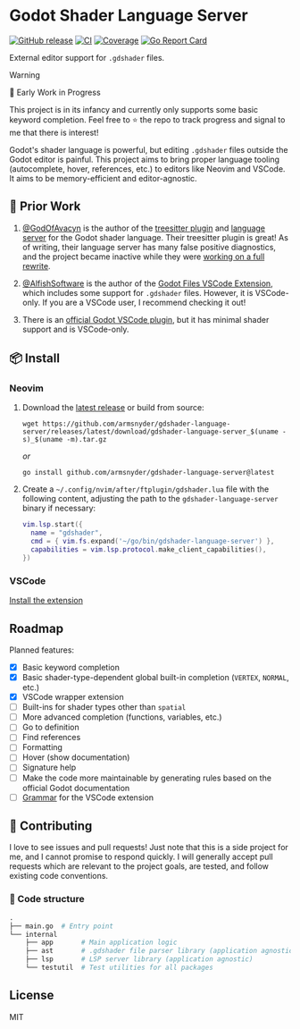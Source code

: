 # Godot Shader Language Server

[![GitHub release](https://img.shields.io/github/v/release/armsnyder/gdshader-language-server)](https://github.com/armsnyder/gdshader-language-server/releases/latest)
[![CI](https://github.com/armsnyder/gdshader-language-server/actions/workflows/ci.yaml/badge.svg)](https://github.com/armsnyder/gdshader-language-server/actions/workflows/ci.yaml)
[![Coverage](https://img.shields.io/endpoint?url=https://gist.githubusercontent.com/armsnyder/6858b1591174caeee65c12bec018bbad/raw/coverage.json)](https://armsnyder.github.io/gdshader-language-server/cover.html)
[![Go Report Card](https://goreportcard.com/badge/github.com/armsnyder/gdshader-language-server)](https://goreportcard.com/report/github.com/armsnyder/gdshader-language-server)

External editor support for `.gdshader` files.

> [!WARNING]
> 🚧 Early Work in Progress
>
> This project is in its infancy and currently only supports some basic keyword
> completion. Feel free to ⭐ the repo to track progress and signal to me that
> there is interest!

Godot's shader language is powerful, but editing `.gdshader` files outside the
Godot editor is painful. This project aims to bring proper language tooling
(autocomplete, hover, references, etc.) to editors like Neovim and VSCode. It
aims to be memory-efficient and editor-agnostic.

## 🌱 Prior Work

1. [@GodOfAvacyn](https://github.com/GodOfAvacyn) is the author of the
   [treesitter plugin](https://github.com/GodOfAvacyn/tree-sitter-gdshader) and
   [language server](https://github.com/GodOfAvacyn/gdshader-lsp) for the Godot
   shader language. Their treesitter plugin is great! As of writing, their
   language server has many false positive diagnostics, and the project became
   inactive while they were [working on a full
   rewrite](https://github.com/GodOfAvacyn/gdshader-lsp/issues/3#issuecomment-2176364609).

2. [@AlfishSoftware](https://github.com/AlfishSoftware) is the author of the
   [Godot Files VSCode
   Extension](https://github.com/AlfishSoftware/godot-files-vscode), which
   includes some support for `.gdshader` files. However, it is VSCode-only. If
   you are a VSCode user, I recommend checking it out!

3. There is an [official Godot VSCode
   plugin](https://github.com/godotengine/godot-vscode-plugin), but it has
   minimal shader support and is VSCode-only.

## 📦 Install

### Neovim

1. Download the [latest release](https://github.com/armsnyder/gdshader-language-server/releases/latest)
   or build from source:

   ```shell
   wget https://github.com/armsnyder/gdshader-language-server/releases/latest/download/gdshader-language-server_$(uname -s)_$(uname -m).tar.gz
   ```

   _or_

   ```shell
   go install github.com/armsnyder/gdshader-language-server@latest
   ```

1. Create a `~/.config/nvim/after/ftplugin/gdshader.lua` file with the
   following content, adjusting the path to the `gdshader-language-server`
   binary if necessary:

   ```lua
   vim.lsp.start({
     name = "gdshader",
     cmd = { vim.fs.expand('~/go/bin/gdshader-language-server') },
     capabilities = vim.lsp.protocol.make_client_capabilities(),
   })
   ```

### VSCode

[Install the extension](https://marketplace.visualstudio.com/items?itemName=armsnyder.gdshader-language-server)

## Roadmap

Planned features:

- [x] Basic keyword completion
- [x] Basic shader-type-dependent global built-in completion
      (`VERTEX`, `NORMAL`, etc.)
- [x] VSCode wrapper extension
- [ ] Built-ins for shader types other than `spatial`
- [ ] More advanced completion (functions, variables, etc.)
- [ ] Go to definition
- [ ] Find references
- [ ] Formatting
- [ ] Hover (show documentation)
- [ ] Signature help
- [ ] Make the code more maintainable by generating rules based on the official
      Godot documentation
- [ ] [Grammar](https://code.visualstudio.com/api/references/contribution-points#contributes.grammars)
      for the VSCode extension

## 🤝 Contributing

I love to see issues and pull requests! Just note that this is a side project
for me, and I cannot promise to respond quickly. I will generally accept pull
requests which are relevant to the project goals, are tested, and follow
existing code conventions.

### 📁 Code structure

```graphql
.
├── main.go  # Entry point
└── internal
    ├── app       # Main application logic
    ├── ast       # .gdshader file parser library (application agnostic)
    ├── lsp       # LSP server library (application agnostic)
    └── testutil  # Test utilities for all packages
```

## License

MIT
